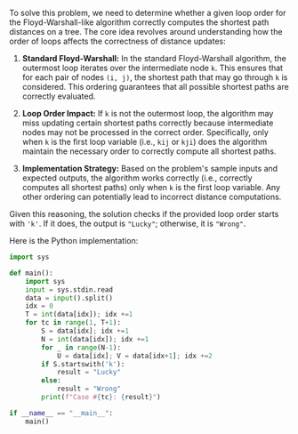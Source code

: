 To solve this problem, we need to determine whether a given loop order for the Floyd-Warshall-like algorithm correctly computes the shortest path distances on a tree. The core idea revolves around understanding how the order of loops affects the correctness of distance updates:

1. **Standard Floyd-Warshall:** In the standard Floyd-Warshall algorithm, the outermost loop iterates over the intermediate node `k`. This ensures that for each pair of nodes `(i, j)`, the shortest path that may go through `k` is considered. This ordering guarantees that all possible shortest paths are correctly evaluated.

2. **Loop Order Impact:** If `k` is not the outermost loop, the algorithm may miss updating certain shortest paths correctly because intermediate nodes may not be processed in the correct order. Specifically, only when `k` is the first loop variable (i.e., `kij` or `kji`) does the algorithm maintain the necessary order to correctly compute all shortest paths.

3. **Implementation Strategy:** Based on the problem's sample inputs and expected outputs, the algorithm works correctly (i.e., correctly computes all shortest paths) only when `k` is the first loop variable. Any other ordering can potentially lead to incorrect distance computations.

Given this reasoning, the solution checks if the provided loop order starts with `'k'`. If it does, the output is `"Lucky"`; otherwise, it is `"Wrong"`.

Here is the Python implementation:

```python
import sys

def main():
    import sys
    input = sys.stdin.read
    data = input().split()
    idx = 0
    T = int(data[idx]); idx +=1
    for tc in range(1, T+1):
        S = data[idx]; idx +=1
        N = int(data[idx]); idx +=1
        for _ in range(N-1):
            U = data[idx]; V = data[idx+1]; idx +=2
        if S.startswith('k'):
            result = "Lucky"
        else:
            result = "Wrong"
        print(f"Case #{tc}: {result}")

if __name__ == "__main__":
    main()
```